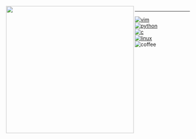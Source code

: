 <img align="left" src="https://im2.ezgif.com/tmp/ezgif-2-2f9abbb5d12d.gif" width="350">

----
[![vim](https://img.shields.io/badge/-vim-313131?style=flat-square&labelColor=313131&logo=vim&logoColor=white&color=313131)](https://www.vim.org/)  
[![python](https://img.shields.io/badge/-python-313131?style=flat-square&labelColor=313131&logo=python&logoColor=white&color=313131)](https://www.python.org/)  
[![c](https://img.shields.io/badge/-c_lang-313131?style=flat-square&labelColor=313131&logo=c&logoColor=white&color=313131)]()   
[![linux](https://img.shields.io/badge/-linux-313131?style=flat-square&labelColor=313131&logo=linux&logoColor=white&color=313131)](https://en.wikipedia.org/wiki/Linux)   
![coffee](https://img.shields.io/badge/-coffee-313131?style=flat-square&labelColor=313131&logo=buy-me-a-coffee&logoColor=white&color=313131)   
